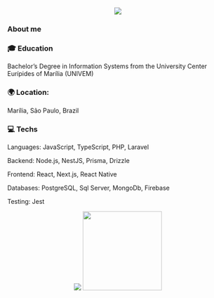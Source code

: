 <h1 align="center">
  <a href="#">
    <img src="https://readme-typing-svg.herokuapp.com/?lines=Hello+World!;I'm+Pedro;&center=true&size=28">
  </a>
</h1>

<h3>About me</h3>
<h3>🎓 Education</h3>
<p>Bachelor’s Degree in Information Systems from the University Center Eurípides of Marília (UNIVEM)</p>
<h3>🌍 Location:</h3>
<p>Marília, São Paulo, Brazil</p>
<h3>💻 Techs</h3>
<p>Languages: JavaScript, TypeScript, PHP, Laravel</p>
<p>Backend: Node.js, NestJS, Prisma, Drizzle</p>
<p>Frontend: React, Next.js, React Native</p>
<p>Databases: PostgreSQL, Sql Server, MongoDb, Firebase</p>
<p>Testing: Jest</p>

<p align="center">
  <img src="https://github-readme-stats.vercel.app/api?username=Pedrinvits&show_icons=true&hide_border=true&count_private=true&bg_color=00000000&title_color=58a6fe&text_color=878787&icon_color=58a6fe" />
  <img height="180em" src="https://github-readme-stats.vercel.app/api/top-langs/?username=Pedrinvits&layout=compact&langs_count=7&hide_border=true&bg_color=00000000&title_color=58a6fe"/>
</p>

